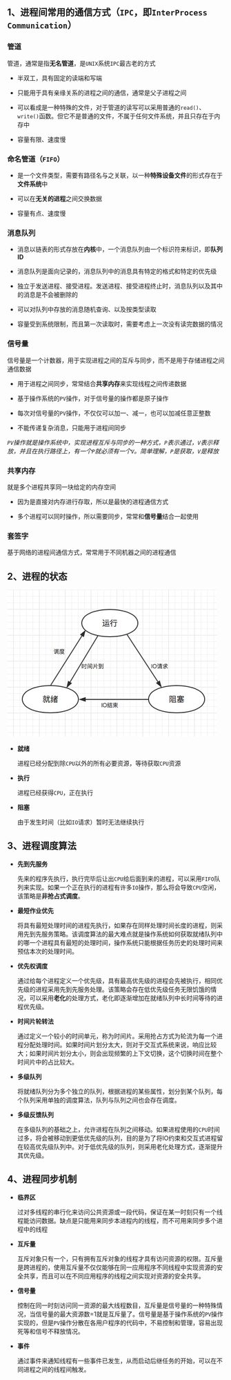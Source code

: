 ## 1、进程间常用的通信方式（`IPC`，即`InterProcess Communication`）

### **管道**

管道，通常是指**无名管道**，是`UNIX`系统`IPC`最古老的方式

+ 半双工，具有固定的读端和写端

+ 只能用于具有亲缘关系的进程之间的通信，通常是父子进程之间

+ 可以看成是一种特殊的文件，对于管道的读写可以采用普通的`read()`、`write()`函数。但它不是普通的文件，不属于任何文件系统，并且只存在于内存中

+ 容量有限、速度慢

### **命名管道（`FIFO`）**

+ 是一个文件类型，需要有路径名与之关联，以一种**特殊设备文件**的形式存在于**文件系统**中

+ 可以在**无关的进程**之间交换数据

+ 容量有点、速度慢

### **消息队列**

+ 消息以链表的形式存放在**内核**中，一个消息队列由一个标识符来标识，即**队列ID**

+ 消息队列是面向记录的，消息队列中的消息具有特定的格式和特定的优先级

+ 独立于发送进程、接受进程。发送进程、接受进程终止时，消息队列以及其中的消息是不会被删除的

+ 可以对队列中存放的消息随机查询、以及按类型读取

+ 容量受到系统限制，而且第一次读取时，需要考虑上一次没有读完数据的情况

### **信号量**

信号量是一个计数器，用于实现进程之间的互斥与同步，而不是用于存储进程之间通信数据

+ 用于进程之间同步，常常结合**共享内存**来实现线程之间传递数据

+ 基于操作系统的`PV`操作，对于信号量的操作都是原子操作

+ 每次对信号量的`PV`操作，不仅仅可以加一、减一，也可以加减任意正整数

+ 不能传递复杂消息，只能用于进程间同步

*`PV`操作就是操作系统中，实现进程互斥与同步的一种方式，`P`表示通过，`V`表示释放，并且在执行路径上，有一个`P`就必须有一个`V`。简单理解，`P`是获取，`V`是释放*

### **共享内存**

就是多个进程共享同一块给定的内存空间

+ 因为是直接对内存进行存取，所以是最快的进程通信方式

+ 多个进程可以同时操作，所以需要同步，常常和**信号量**结合一起使用

### **套签字**

基于网络的进程间通信方式，常常用于不同机器之间的进程通信

## 2、进程的状态

![进程状态](./进程状态.jpg)

+ **就绪**
  
  进程已经分配到除`CPU`以外的所有必要资源，等待获取`CPU`资源

+ **执行**

  进程已经获得`CPU`，正在执行

+ **阻塞**

  由于发生时间（比如`IO`请求）暂时无法继续执行

## 3、进程调度算法

+ **先到先服务**

  先来的程序先执行，执行完毕后让出`CPU`给后面到来的进程，可以采用`FIFO`队列来实现。如果一个正在执行的进程有许多`IO`操作，那么将会导致`CPU`空闲，该策略是**非抢占式调度**。

+ **最短作业优先**

  将具有最短处理时间的进程先执行，如果存在同样处理时间长度的进程，则采用先到先服务策略。该调度算法的最大难点就是操作系统如何获取就绪队列中的哪一个进程具有最短的处理时间，操作系统只能根据任务历史的处理时间来预估本次的处理时间。
  

+ **优先权调度**

  通过给每个进程定义一个优先级，具有最高优先级的进程会先被执行，相同优先级的进程采用先到先服务处理。该策略会存在低优先级任务无限饥饿的情况，可以采用**老化**的处理方式，老化即逐渐增加在就绪队列中长时间等待的进程优先级。
  
  
+ **时间片轮转法**

  通过定义一个较小的时间单元，称为时间片。采用抢占方式为轮流为每一个进程分配处理时间。如果时间片划分太大，则对于交互式系统来说，响应比较大；如果时间片划分太小，则会出现频繁的上下文切换，这个切换时间在整个时间片中的占比较大。

+ **多级队列**

  将就绪队列分为多个独立的队列，根据进程的某些属性，划分到某个队列，每个队列采用单独的调度算法，队列与队列之间也会存在调度。

+ **多级反馈队列**

  在多级队列的基础之上，允许进程在队列之间移动。如果进程使用的`CPU`时间过多，将会被移动到更低优先级的队列，目的是为了将IO约束和交互式进程留在较高优先级队列中。对于低优先级的队列，则采用老化处理方式，逐渐提升其优先级。

## 4、进程同步机制

+ **临界区**
  
  过对多线程的串行化来访问公共资源或一段代码，保证在某一时刻只有一个线程能访问数据。缺点是只能用来同步本进程内的线程，而不可用来同步多个进程中的线程

+ **互斥量**

  互斥对象只有一个，只有拥有互斥对象的线程才具有访问资源的权限。互斥量是跨进程的，使用互斥量不仅仅能够在同一应用程序不同线程中实现资源的安全共享，而且可以在不同应用程序的线程之间实现对资源的安全共享。

+ **信号量**

  控制在同一时刻访问同一资源的最大线程数目，互斥量是信号量的一种特殊情况，当信号量的最大资源数=1就是互斥量了。信号量是基于操作系统的`PV`操作实现的，但是`PV`操作分散在各用户程序的代码中，不易控制和管理，容易出现死等和信号不释放情况。

+ **事件**

  通过事件来通知线程有一些事件已发生，从而启动后继任务的开始，可以在不同进程之间的线程间触发。